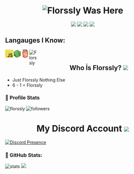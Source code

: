 <h1 align="center"> </🌼Florssly>  
<img src="https://readme-typing-svg.herokuapp.com/?font=Fira+Code&duration=2500&pause=500&color=14FF00&width=530&lines=🌼+Destek+%26+İletişim+İçin%3A+Florssly%20Ψ%231935" alt="Florssly Was Here" />
</h1>
<p align="center">
 <a href="https://discord.com/users/1020002653389987851" target"blank_"><img src="https://img.shields.io/badge/Discord%20-7289DA.svg?&style=for-the-badge&logo=discord&logoColor=white"></a>
  <a href="https://www.github.com/florssly" target"blank_"><img src="https://img.shields.io/badge/GitHub%20-191717.svg?&style=for-the-badge&logo=github&logoColor=white"></a>
  <a href="https://open.spotify.com/user/31zdlzgbln3vil23qkfag4kpldd4?si=414b99875edf49fc"></a>
 <a href="https://www.instagram.com/_berknt" target"blank_"><img src="https://img.shields.io/badge/INSTAGRAM%20-DC3175.svg?&style=for-the-badge&logo=instagram&logoColor=white"></a>
<a href="https://top.gg/bot/854463472318677022" target"blank_"><img src="https://top.gg/api/widget/854463472318677022.svg"></a>
  
 
 ## Langauges I Know:

<img align="left" alt="JavaScript" width="26px" src="https://raw.githubusercontent.com/github/explore/80688e429a7d4ef2fca1e82350fe8e3517d3494d/topics/javascript/javascript.png" />
<img align="left" alt="Node.js" width="26px" src="https://raw.githubusercontent.com/github/explore/80688e429a7d4ef2fca1e82350fe8e3517d3494d/topics/nodejs/nodejs.png" />
<img align="left" alt="HTML" width="26px" src="https://raw.githubusercontent.com/github/explore/80688e429a7d4ef2fca1e82350fe8e3517d3494d/topics/html/html.png" />
 <img align="left" alt="Florssly" width="26px" src="https://cdn.discordapp.com/emojis/705705522522750988.png?size=96" />
</br>

<h2 align="center">Who İs Florssly? <img src="https://cdn.discordapp.com/emojis/903736036725760020.gif?size=96" width="30px"> </h2>


- Just Florssly Nothing Else
- 6 - 1 = Florssly


<h3>🌼 Profile Stats</h3>
<img src="https://komarev.com/ghpvc/?username=florssly&label=Ziyaretçi%20Sayısı&color=552b75" alt="florssly" />
<img alt="followers" title="Github'dan Takip Et" src="https://img.shields.io/github/followers/florssly?color=236ad3&labelColor=1155ba&style=for-the-badge&logo=github&label=follower"/></a>

<h1 align="center"> My Discord Account <img src="https://cdn.discordapp.com/emojis/903736036725760020.gif?size=96" width="30px"> </h1>

[![Discord Presence](https://lanyard-profile-readme.vercel.app/api/1020002653389987851?hideDiscrim=true)](https://discord.com/users/1020002653389987851)


<h3 align="left">🌼 GitHub Stats:</h3>
<p align="left">
   <img src="https://github-readme-stats.vercel.app/api?username=florssly&count_private=true&show_icons=true&theme=midnight-purple&hide_border=true" width="%150" height="150px" alt="stats" />
   <img src="https://github-readme-stats.vercel.app/api/top-langs/?username=florssly&layout=compact&show_icons=true&theme=midnight-purple&hide_border=true"width="%100" height="150px" />
